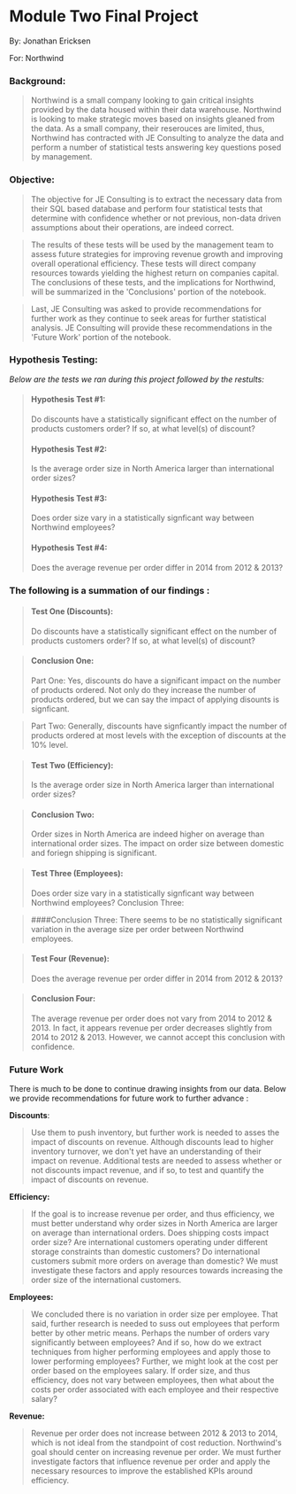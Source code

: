 # Module Two Final Project

By: Jonathan Ericksen

For: Northwind

### Background:
>Northwind is a small company looking to gain critical insights provided by the data housed within their data warehouse. Northwind is looking to make strategic moves based on insights gleaned from the data. As a small company, their reserouces are limited, thus, Northwind has contracted with JE Consulting to analyze the data and perform a number of statistical tests answering key questions posed by management.

### Objective:
>The objective for JE Consulting is to extract the necessary data from their SQL based database and perform four statistical tests that determine with confidence whether or not previous, non-data driven assumptions about their operations, are indeed correct. 

>The results of these tests will be used by the management team to assess future strategies for improving revenue growth and improving overall operational efficiency. These tests will direct  company resources towards yielding the highest return on companies capital. The conclusions of these tests, and the implications for Northwind, will be summarized in the 'Conclusions' portion of the notebook. 

>Last, JE Consulting was asked to provide recommendations for further work as they continue to seek areas for further statistical analysis. JE Consulting will provide these recommendations in the 'Future Work' portion of the notebook. 

### Hypothesis Testing:
*Below are the tests we ran during this project followed by the restults:*

>#### Hypothesis Test #1:
>Do discounts have a statistically significant effect on the number of products customers order? If so, at what level(s) of discount?
>#### Hypothesis Test #2:
>Is the average order size in North America larger than international order sizes?
>#### Hypothesis Test #3:
>Does order size vary in a statistically signficant way between Northwind employees?
>#### Hypothesis Test #4:
>Does the average revenue per order differ in 2014 from 2012 & 2013?

### The following is a summation of our findings :

>#### Test One (Discounts):
>Do discounts have a statistically significant effect on the number of products customers order? If so, at what level(s) of discount?

>#### Conclusion One:
>Part One: Yes, discounts do have a significant impact on the number of products ordered. Not only do they increase the number of products ordered, but we can say the impact of applying disounts is signficant.

>Part Two: Generally, discounts have signficantly impact the number of products ordered at most levels with the exception of discounts at the 10% level.

>#### Test Two (Efficiency):
>Is the average order size in North America larger than international order sizes?

>#### Conclusion Two:
>Order sizes in North America are indeed higher on average than international order sizes. The impact on order size between domestic and foriegn shipping is significant.

>#### Test Three (Employees):
>Does order size vary in a statistically signficant way between Northwind employees?
Conclusion Three:

>####Conclusion Three:
>There seems to be no statistically significant variation in the average size per order between Northwind employees.

>#### Test Four (Revenue):
>Does the average revenue per order differ in 2014 from 2012 & 2013?

> #### Conclusion Four:
>The average revenue per order does not vary from 2014 to 2012 & 2013. In fact, it appears revenue per order decreases slightly from 2014 to 2012 & 2013. However, we cannot accept this conclusion with confidence.

### Future Work

There is much to be done to continue drawing insights from our data. Below we provide recommendations for future work to further advance :

**Discounts**:
>Use them to push inventory, but further work is needed to asses the impact of discounts on revenue. Although discounts lead to higher inventory turnover, we don't yet have an understanding of their impact on revenue. Additional tests are needed to assess whether or not discounts impact revenue, and if so, to test and quantify the impact of discounts on revenue.


**Efficiency:**
> If the goal is to increase revenue per order, and thus efficiency, we must better understand why order sizes in North America are larger on average than international orders. Does shipping costs impact order size? Are international customers operating under different storage constraints than domestic customers? Do international customers submit more orders on average than domestic? We must investigate these factors and apply resources towards increasing the order size of the international customers. 

**Employees:**
> We concluded there is no variation in order size per employee. That said, further research is needed to suss out employees that perform better by other metric means. Perhaps the number of orders vary significantly between employees? And if so, how do we extract techniques from higher performing employees and apply those to lower performing employees? Further, we might look at the cost per order based on the employees salary. If order size, and thus efficiency, does not vary between employees, then what about the costs per order associated with each employee and their respective salary? 

**Revenue:**
> Revenue per order does not increase between 2012 & 2013 to 2014, which is not ideal from the standpoint of cost reduction. Northwind's goal should center on increasing revenue per order. We must further investigate factors that influence revenue per order and apply the necessary resources to improve the established KPIs around efficiency. 
